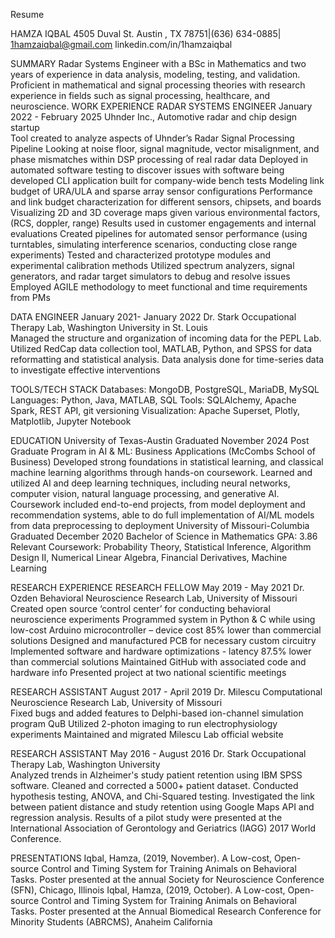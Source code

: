 Resume

HAMZA IQBAL
4505 Duval St. Austin , TX 78751|(636) 634-0885| 1hamzaiqbal@gmail.com
linkedin.com/in/1hamzaiqbal
			         
SUMMARY
Radar Systems Engineer with a BSc in Mathematics and two years of experience in data analysis, modeling, testing, and validation. Proficient in mathematical and signal processing theories with research experience in fields such as signal processing, healthcare, and neuroscience.
WORK EXPERIENCE
RADAR SYSTEMS ENGINEER                                                                  January 2022 - February 2025
Uhnder Inc., Automotive radar and chip design startup                                                       
Tool created to analyze aspects of Uhnder’s Radar Signal Processing Pipeline 
Looking at noise floor, signal magnitude, vector misalignment, and phase mismatches within DSP processing of real radar data
Deployed in automated software testing to discover issues with software being developed
CLI application built for company-wide bench tests
Modeling link budget of URA/ULA and sparse array sensor configurations 
Performance and link budget characterization for different sensors, chipsets, and boards
Visualizing 2D and 3D coverage maps given various environmental factors, (RCS, doppler, range)
Results used in customer engagements and internal evaluations
Created pipelines for automated sensor performance (using turntables, simulating interference scenarios, conducting close range experiments)
Tested and characterized prototype modules and experimental calibration methods
Utilized spectrum analyzers, signal generators, and radar target simulators to debug and resolve issues
Employed AGILE methodology to meet functional and time requirements from PMs 

DATA ENGINEER                                                                                             January 2021- January 2022
Dr. Stark Occupational Therapy Lab, Washington University in St. Louis                                                       
Managed the structure and organization of incoming data for the PEPL Lab.
Utilized RedCap data collection tool, MATLAB, Python, and SPSS for data reformatting and statistical analysis.
Data analysis done for time-series data to investigate effective interventions

TOOLS/TECH STACK
Databases: MongoDB, PostgreSQL, MariaDB, MySQL
Languages: Python, Java, MATLAB, SQL
Tools: SQLAlchemy, Apache Spark, REST API, git versioning
Visualization: Apache Superset, Plotly, Matplotlib, Jupyter Notebook 

EDUCATION
University of Texas-Austin					                  Graduated November 2024       Post Graduate Program in AI & ML: Business Applications (McCombs School of Business)
Developed strong foundations in statistical learning, and classical machine learning algorithms through hands-on coursework.
Learned and utilized AI and deep learning techniques, including neural networks, computer vision, natural language processing, and generative AI.
Coursework included end-to-end projects, from model deployment and recommendation systems, able to do full implementation of AI/ML models from data preprocessing to deployment
University of Missouri-Columbia 					          Graduated December 2020 Bachelor of Science in Mathematics                                                                                                                                GPA: 3.86                                                                                                                                                                        Relevant Coursework: Probability Theory, Statistical Inference, Algorithm Design II, Numerical Linear Algebra, Financial Derivatives, Machine Learning                                                                                                                                                                                                                                                                                             

RESEARCH EXPERIENCE
RESEARCH FELLOW                                               	                                                   May 2019 - May 2021 
Dr. Ozden Behavioral Neuroscience Research Lab, University of Missouri                                             
Created open source ‘control center’ for conducting behavioral neuroscience experiments
Programmed system in Python & C while using low-cost Arduino microcontroller – device cost 85% lower than commercial solutions 
Designed and manufactured PCB for necessary custom circuitry
Implemented software and hardware optimizations - latency 87.5% lower than commercial solutions 
Maintained GitHub with associated code and hardware info 
Presented project at two national scientific meetings

RESEARCH ASSISTANT	                                                                                            August 2017 - April 2019 
Dr. Milescu Computational Neuroscience Research Lab, University of Missouri                               
Fixed bugs and added features to Delphi-based ion-channel simulation program QuB 
Utilized 2-photon imaging to run electrophysiology experiments
Maintained and migrated Milescu Lab official website

RESEARCH ASSISTANT 	                                                                                     May 2016 - August 2016
Dr. Stark Occupational Therapy Lab, Washington University                                                         
Analyzed trends in Alzheimer's study patient retention using IBM SPSS software.
Cleaned and corrected a 5000+ patient dataset.
Conducted hypothesis testing, ANOVA, and Chi-Squared testing.
Investigated the link between patient distance and study retention using Google Maps API and regression analysis.
Results of a pilot study were presented at the International Association of Gerontology and Geriatrics (IAGG) 2017 World Conference.


PRESENTATIONS
Iqbal, Hamza, (2019, November). A Low-cost, Open-source Control and Timing System for Training Animals on Behavioral Tasks. Poster presented at the annual Society for Neuroscience Conference (SFN), Chicago, Illinois
Iqbal, Hamza, (2019, October). A Low-cost, Open-source Control and Timing System for Training Animals on Behavioral Tasks. Poster presented at the Annual Biomedical Research Conference for Minority Students (ABRCMS), Anaheim California
